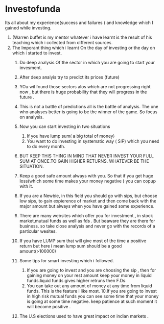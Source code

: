 # Investofunda
Its all about my experience(success and failures ) and knowledge which I gained while investing. 
1. (Warren buffet is my mentor whatever i have learnt is the result of his teaching which i collected from different sources. 
2. The Imporant thing which i learnt On the day of investing or the day on which i started to invest.  
      1. Do deep analysis Of the sector in which you are going to start your invesment. 
      2. After deep analyis try to predict its prices (future)
      3. YOu wil found those sectors alos which are not progressing right now , but there is huge  probability that they will progress in the future . 
      4. This is not a battle of predictions all is the battle of analysis. The one who analyses better is going to be the winner of the game. So focus on analysis. 
      5. Now you can start investing in two situations 
          1. If you have lump sum( a big total of money)
          2. You want to do investing in systematic way ( SIP) which you need to do every month.
          
      6. BUT KEEP THIS THING IN MIND THAT NEVER INVEST YOUR FULL SUM AT ONCE.TO GAIN HIGHER RETURNS. WHATEVER BE THE SITUATION.
      7. Keep a good safe amount always with you. So that if you get huge loss(which some time makes your money negative ) you can copup with it. 
      8. If you are a Newbie, in this field you should go with sips, but choose low sips, to gain expierence of market and then come back with the major amount 
          but always when you have gained some experience. 
      7. There are many websites which offer you for investment , in stock market,mutual funds as well as fds . But beaware they are there for business. 
         so take close analysis and never go with the  records of  a particular wesites. 
         
     8. If you have LUMP sum that will give most of the time a positive return but here i mean lump sum should be  a good amount(>100000)
     
     9. Some tips for smart investing which i followed.  
        1. If you are going to invest and you are choosing the sip  , then for gaining money on your rest amount keep your money in liquid funds.liquid funds gives higher retruns          then F.Ds
          2. You can take out any amount of money at any time from liquid funds. 
            This is the feature i like most.
     10.If you are going  to invest in high risk mutual funds you can see some time that your money is going at some time negative. 
         keep patience at such moment it will become positive . 
     11. The U.S elections used to have great impact on indian markets .  
     
     
     
    
      

